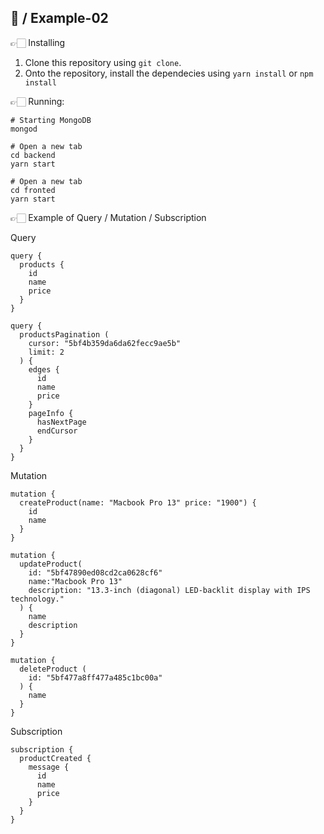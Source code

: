 ## 🍄️ / Example-02

👉🏻 Installing

1. Clone this repository using `git clone`.
2. Onto the repository, install the dependecies using `yarn install` or `npm install`

👉🏻 Running:

```shell
# Starting MongoDB
mongod

# Open a new tab
cd backend
yarn start

# Open a new tab
cd fronted
yarn start
```

👉🏻 Example of Query / Mutation / Subscription

Query

```
query {
  products {
    id
    name
    price
  }
}
```

```
query {
  productsPagination (
    cursor: "5bf4b359da6da62fecc9ae5b"
    limit: 2
  ) {
    edges {
      id
      name
      price
    }
    pageInfo {
      hasNextPage
      endCursor
    }
  }
}
```

Mutation

```
mutation {
  createProduct(name: "Macbook Pro 13" price: "1900") {
    id
    name
  }
}
```


```
mutation {
  updateProduct(
    id: "5bf47890ed08cd2ca0628cf6"
    name:"Macbook Pro 13"
    description: "13.3-inch (diagonal) LED-backlit display with IPS technology."
  ) {
    name
    description
  }
}
```

```
mutation {
  deleteProduct (
    id: "5bf477a8ff477a485c1bc00a"
  ) {
    name
  }
}
```

Subscription

```
subscription {
  productCreated {
    message {
      id
      name
      price
    }
  }
}
```